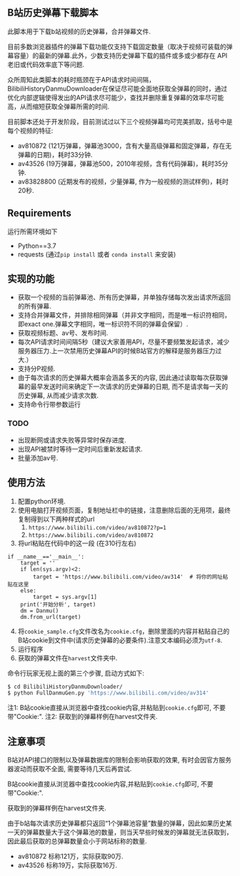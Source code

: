 ## B站历史弹幕下载脚本

此脚本用于下载b站视频的历史弹幕，合并弹幕文件.

目前多数浏览器插件的弹幕下载功能仅支持下载固定数量（取决于视频可装载的弹幕容量）的最新的弹幕.此外，少数支持历史弹幕下载的插件或多或少都存在 API老旧或代码效率底下等问题.

众所周知此类脚本的耗时瓶颈在于API请求时间间隔，BilibiliHistoryDanmuDownloader在保证尽可能全面地获取全弹幕的同时，通过优化内部逻辑使得发出的API请求尽可能少，查找并删除重复弹幕的效率尽可能高，从而缩短获取全弹幕所需的时间.

目前脚本还处于开发阶段，目前测试过以下三个视频弹幕均可完美抓取，括号中是每个视频的特征:

* av810872 (121万弹幕，弹幕池3000，含有大量高级弹幕和固定弹幕，存在无弹幕的日期)，耗时33分钟.
* av43526 (19万弹幕，弹幕池500，2010年视频，含有代码弹幕)，耗时35分钟.
* av83828800 (近期发布的视频，少量弹幕, 作为一般视频的测试样例)，耗时20秒.

## Requirements

运行所需环境如下

* Python==3.7
* requests (通过`pip install` 或者 `conda install` 来安装)

## 实现的功能

* 获取一个视频的当前弹幕池、所有历史弹幕，并单独存储每次发出请求所返回的所有弹幕.
* 支持合并弹幕文件，并排除相同弹幕（并非文字相同，而是唯一标识符相同，即exact one.弹幕文字相同，唯一标识符不同的弹幕会保留）.
* 获取视频标题、av号、发布时间.
* 每次API请求时间间隔5秒（建议大家善用API，尽量不要频繁发起请求，减少服务器压力.上一次禁用历史弹幕API的时候B站官方的解释是服务器压力过大.）
* 支持分P视频.
* 由于每次请求的历史弹幕大概率会涵盖多天的内容, 因此通过读取每次获取弹幕的最早发送时间来确定下一次请求的历史弹幕的日期, 而不是请求每一天的历史弹幕, 从而减少请求次数.
* 支持命令行带参数运行

### TODO

* 出现断网或请求失败等异常时保存进度.
* 出现API被禁时等待一定时间后重新发起请求.
* 批量添加av号.

## 使用方法
1. 配置python环境.
2. 使用电脑打开视频页面，复制地址栏中的链接，注意删除后面的无用项，最终复制得到以下两种样式的url
   1. `https://www.bilibili.com/video/av810872?p=1`
   2. `https://www.bilibili.com/video/av810872`
3. 将url粘贴在代码中的这一段 (在310行左右)

```
if __name__=='__main__':
    target = ''
    if len(sys.argv)<2:
        target = 'https://www.bilibili.com/video/av314'  # 将你的网址粘贴在这里
    else:
        target = sys.argv[1]
    print('开始分析', target)
    dm = Danmu()
    dm.from_url(target)
```

4. 将`cookie_sample.cfg`文件改名为`cookie.cfg`，删除里面的内容并粘贴自己的B站cookie到文件中(请求历史弹幕的必要条件).注意文本编码必须为`utf-8`.
5. 运行程序
6. 获取的弹幕文件在`harvest`文件夹中.

命令行玩家无视上面的第三个步骤, 启动方式如下:
```bash
$ cd BilibiliHistoryDanmuDownloader/
$ python FullDanmuGen.py 'https://www.bilibili.com/video/av314'
```

注1: B站cookie直接从浏览器中查找cookie内容,并粘贴到`cookie.cfg`即可, 不要带"Cookie:".
注2: 获取到的弹幕样例在harvest文件夹.

## 注意事项
B站对API接口的限制以及弹幕数据库的限制会影响获取的效果, 有时会因官方服务器波动而获取不全面, 需要等待几天后再尝试.

B站cookie直接从浏览器中查找cookie内容,并粘贴到`cookie.cfg`即可, 不要带"Cookie:".

获取到的弹幕样例在harvest文件夹.

由于b站每次请求历史弹幕都只返回“1个弹幕池容量”数量的弹幕，因此如果历史某一天的弹幕数量大于这个弹幕池的数量，则当天早些时候发的弹幕就无法获取到，因此最后获取的总弹幕数量会小于网站标称的数量.

* av810872 标称121万，实际获取90万.
* av43526 标称19万，实际获取16万.

